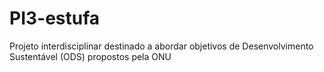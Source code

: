 # PI3-estufa
Projeto interdisciplinar destinado a abordar objetivos de Desenvolvimento Sustentável (ODS) propostos pela ONU
